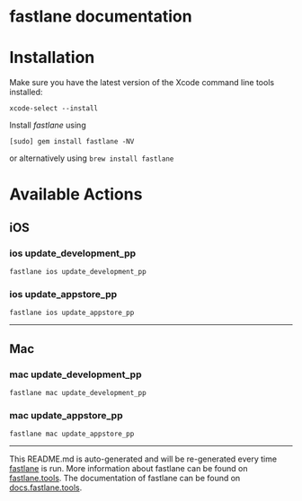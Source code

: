 fastlane documentation
================
# Installation

Make sure you have the latest version of the Xcode command line tools installed:

```
xcode-select --install
```

Install _fastlane_ using
```
[sudo] gem install fastlane -NV
```
or alternatively using `brew install fastlane`

# Available Actions
## iOS
### ios update_development_pp
```
fastlane ios update_development_pp
```

### ios update_appstore_pp
```
fastlane ios update_appstore_pp
```


----

## Mac
### mac update_development_pp
```
fastlane mac update_development_pp
```

### mac update_appstore_pp
```
fastlane mac update_appstore_pp
```


----

This README.md is auto-generated and will be re-generated every time [fastlane](https://fastlane.tools) is run.
More information about fastlane can be found on [fastlane.tools](https://fastlane.tools).
The documentation of fastlane can be found on [docs.fastlane.tools](https://docs.fastlane.tools).
